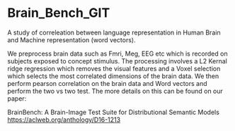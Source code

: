 # Brain_Bench_GIT
A study of correleation between language representation in Human Brain and Machine representation (word vectors).

We preprocess brain data such as Fmri, Meg, EEG etc which is recorded on subjects exposed to concept stimulus. The processing involves a L2 Kernal ridge regression which removes the visual features and a Voxel selection which selects the most correlated dimensions of the brain data. We then perform pearson correlation on the brain data and Word vectors and perform the two vs two test. The more details on this can be found on our paper:

BrainBench:
A Brain-Image Test Suite for Distributional Semantic Models
https://aclweb.org/anthology/D16-1213
